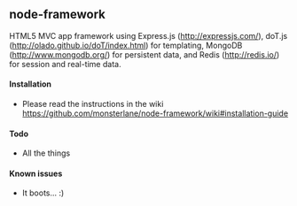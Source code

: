 ## node-framework

HTML5 MVC app framework using Express.js (http://expressjs.com/), doT.js (http://olado.github.io/doT/index.html) for templating, MongoDB (http://www.mongodb.org/) for persistent data, and Redis (http://redis.io/) for session and real-time data.

#### Installation
* Please read the instructions in the wiki https://github.com/monsterlane/node-framework/wiki#installation-guide

#### Todo
* All the things

#### Known issues
* It boots... :)
